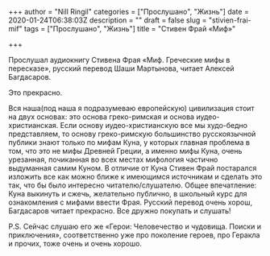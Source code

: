 +++
author = "Nill Ringil"
categories = ["Прослушано", "Жизнь"]
date = 2020-01-24T06:38:03Z
description = ""
draft = false
slug = "stivien-frai-mif"
tags = ["Прослушано", "Жизнь"]
title = "Стивен Фрай «Миф»"

+++


Прослушал аудиокнигу Стивена Фрая «Миф. Греческие мифы в пересказе», русский перевод Шаши Мартынова, читает Алексей Багдасаров.

Это прекрасно.

Вся наша(под наша я подразумеваю европейскую) цивилизация стоит на двух основах: это основа греко-римская и основа иудео-христианская. Если основу иудео-христианскую все мы худо-бедно представляем, то основу греко-римскую большинство русскоязычной публики знают только по мифам Куна, у которых главная проблема в том, что это не мифы Древней Греции, а именно мифы Куна, очень урезанная, почиканная во всех местах мифология частично выдуманная самим Куном. В отличие от Куна Стивен Фрай постарался изложить все как можно ближе к имеющимся источникам и сделать это так, что бы было интересно читателю/слушателю. Общее впечатление: Куна выкинуть и сжечь, желательно публично, в школьный курс для ознакомления с мифами ввести Фрая. Русский перевод очень хорош, Багдасаров читает прекрасно. Все дружно покупать и слушать!

P.S. Сейчас слушаю его же «Герои: Человечество и чудовища. Поиски и приключения», соответственно уже про поколение героев, про Геракла и прочих, тоже очень и очень хорошо.

